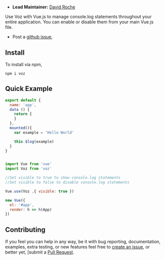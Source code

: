 <p align="center">
</p>

# 

- __Lead Maintainer:__ [David Roche][Lead]


Use Voz with Vue.js to manage console.log statements throughout your entire application. You can enable or disable them from your main Vue.js file. 


- Post a [github issue][Issue],


## Install
To install via npm,

```
npm i voz
```

## Quick Example




```js
export default {
  name: 'app',
  data () {
    return {
    }
  },
  mounted(){
    var example = 'Hello World'

    this.$log(example)
  }
}

```


```js

import Vue from 'vue'
import Voz from 'voz'

//Set visible to true to show console.log statements
//Set visible to false to disable console.log statements

Vue.use(Voz ,{ visible: true })

new Vue({
  el: '#app',
  render: h => h(App)
})

```

## Contributing

If you feel you can help in any way, be
it with bug reporting, documentation, examples, extra testing, or new features feel free
to [create an issue][Issue], or better yet, [submit a [Pull Request][Pull]. 




[Issue]: https://github.com/davidwroche/voz/issues
[Lead]: https://github.com/davidwroche
[Npm]: https://www.npmjs.com/package/voz
[Pull]: https://github.com/davidwroche/voz/pulls